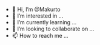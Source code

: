 - 👋 Hi, I’m @Makurto
- 👀 I’m interested in ...
- 🌱 I’m currently learning ...
- 💞️ I’m looking to collaborate on ...
- 📫 How to reach me ...

<!---
Makurto/Makurto is a ✨ special ✨ repository because its `README.md` (this file) appears on your GitHub profile.
You can click the Preview link to take a look at your changes.
--->
